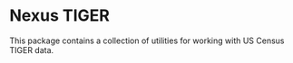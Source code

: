 # Nexus TIGER

This package contains a collection of utilities for working with US Census TIGER data.
